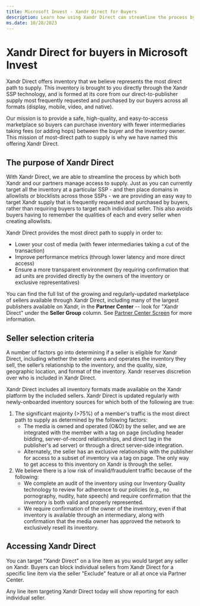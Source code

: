 ```yaml
---
title: Microsoft Invest - Xandr Direct for Buyers
description: Learn how using Xandr Direct can streamline the process by which both Xandr and partners manage access to supply. 
ms.date: 10/28/2023
---
```



# Xandr Direct for buyers in Microsoft Invest 

Xandr Direct offers inventory that we believe represents the most direct path to supply. This inventory is brought to you directly through the Xandr SSP technology, and is formed at its core from our direct-to-publisher supply most frequently requested and purchased by our buyers across all formats (display, mobile, video, and native).

Our mission is to provide a safe, high-quality, and easy-to-access marketplace so buyers can purchase inventory with fewer intermediaries taking fees (or adding hops) between the buyer and the inventory owner. This mission of most-direct path to supply is why we have named this offering Xandr Direct.

## The purpose of Xandr Direct

With Xandr Direct, we are able to streamline the process by which both Xandr and our partners manage access to supply. Just as you can currently target all the inventory at a particular SSP - and then place domains in allowlists or
blocklists across those SSPs - we are providing an easy way to target Xandr supply that is frequently requested and purchased by buyers, rather than requiring buyers to target each individual seller. This also avoids buyers having to remember the
qualities of each and every seller when creating allowlists.

Xandr Direct provides the most direct path to supply in order to:

- Lower your cost of media (with fewer intermediaries taking a cut of the transaction)
- Improve performance metrics (through lower latency and more direct access)
- Ensure a more transparent environment (by requiring confirmation that ad units are provided directly by the owners of the inventory or
  exclusive representatives)

You can find the full list of the growing and regularly-updated
marketplace of sellers available through Xandr
Direct, including many of the largest publishers available on
Xandr, in the **Partner Center** -- look for
"Xandr Direct" under the **Seller Group** column. 
See [Partner Center Screen](partner-center-screen-buyer-view.md) for more information.

## Seller selection criteria

A number of factors go into determining if a seller is eligible for
Xandr Direct, including whether the seller owns
and operates the inventory they sell, the seller’s relationship to the
inventory, and the quality, size, geographic location, and format of the
inventory. Xandr reserves discretion over who is
included in Xandr Direct.

Xandr Direct includes all inventory formats made
available on the Xandr platform by the included
sellers. Xandr Direct is updated regularly with
newly-onboarded inventory sources for which both of the following are
true:

1.  The significant majority (\>75%) of a member's traffic is the most
    direct path to supply as determined by the following factors:
    - The media is owned and operated (O&O) by the seller, and we are
      integrated with the member with a tag on page (including header
      bidding, server-of-record relationships, and direct tag in the
      publisher's ad server) or through a direct server-side
      integration.
    - Alternately, the seller has an exclusive relationship with the
      publisher for access to a subset of inventory via a tag on page.
      The only way to get access to this inventory on
      Xandr is through the seller.
1.  We believe there is a low risk of invalid/fraudulent traffic because
    of the following:
    - We complete an audit of the inventory using our Inventory Quality
      technology to review for adherence to our policies (e.g., no
      pornography, nudity, hate speech) and require confirmation that
      the inventory is both valid and properly represented.
    - We require confirmation of the owner of the inventory, even if
      that inventory is available through an intermediary, along with
      confirmation that the media owner has approved the network to
      exclusively resell its inventory.

## Accessing Xandr Direct

You can target "Xandr Direct" on a line item as you would target any seller on Xandr. Buyers can block individual sellers from Xandr Direct for a specific line item via the seller "Exclude" feature or all at once via Partner Center.

Any line item targeting Xandr Direct today will show reporting for each individual seller.
